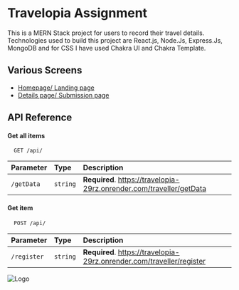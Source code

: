 
# Travelopia Assignment

This is a MERN Stack project for users to record their travel details. Technologies used to build this project are React.js, Node.Js, Express.Js, MongoDB and for CSS I have used Chakra UI and Chakra Template.


## Various Screens

 - [Homepage/ Landing page](https://travelopia.vercel.app/)
 - [Details page/ Submission page](https://travelopia.vercel.app/details)


## API Reference

#### Get all items

```http
  GET /api/
```

| Parameter | Type     | Description                |
| :-------- | :------- | :------------------------- |
| `/getData` | `string` | **Required**. https://travelopia-29rz.onrender.com/traveller/getData |

#### Get item

```http
  POST /api/
```

| Parameter | Type     | Description                       |
| :-------- | :------- | :-------------------------------- |
| `/register`      | `string` | **Required**. https://travelopia-29rz.onrender.com/traveller/register |



![Logo](https://dev-to-uploads.s3.amazonaws.com/uploads/articles/th5xamgrr6se0x5ro4g6.png)

